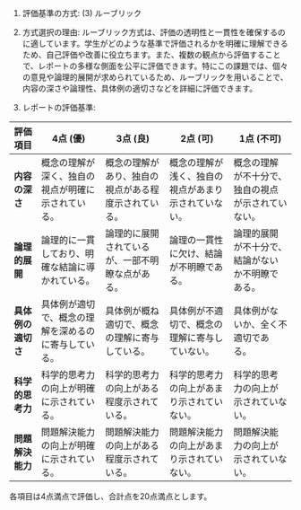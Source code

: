1. 評価基準の方式: (3) ルーブリック

2. 方式選択の理由: ルーブリック方式は、評価の透明性と一貫性を確保するのに適しています。学生がどのような基準で評価されるかを明確に理解できるため、自己評価や改善に役立ちます。また、複数の観点から評価することで、レポートの多様な側面を公平に評価できます。特にこの課題では、個々の意見や論理的展開が求められているため、ルーブリックを用いることで、内容の深さや論理性、具体例の適切さなどを詳細に評価できます。

3. レポートの評価基準:

| 評価項目           | 4点 (優)                                      | 3点 (良)                                      | 2点 (可)                                      | 1点 (不可)                                    |
|--------------------|-----------------------------------------------|-----------------------------------------------|-----------------------------------------------|-----------------------------------------------|
| **内容の深さ**     | 概念の理解が深く、独自の視点が明確に示されている。 | 概念の理解があり、独自の視点がある程度示されている。 | 概念の理解が浅く、独自の視点があまり示されていない。 | 概念の理解が不十分で、独自の視点が示されていない。 |
| **論理的展開**     | 論理的に一貫しており、明確な結論に導かれている。 | 論理的に展開されているが、一部不明瞭な点がある。 | 論理の一貫性に欠け、結論が不明瞭である。         | 論理的展開が不十分で、結論がないか不明瞭である。   |
| **具体例の適切さ** | 具体例が適切で、概念の理解を深めるのに寄与している。 | 具体例が概ね適切で、概念の理解に寄与している。     | 具体例が不適切で、概念の理解に寄与していない。     | 具体例がないか、全く不適切である。               |
| **科学的思考力**   | 科学的思考力の向上が明確に示されている。         | 科学的思考力の向上がある程度示されている。         | 科学的思考力の向上があまり示されていない。         | 科学的思考力の向上が示されていない。             |
| **問題解決能力**   | 問題解決能力の向上が明確に示されている。         | 問題解決能力の向上がある程度示されている。         | 問題解決能力の向上があまり示されていない。         | 問題解決能力の向上が示されていない。             |

各項目は4点満点で評価し、合計点を20点満点とします。